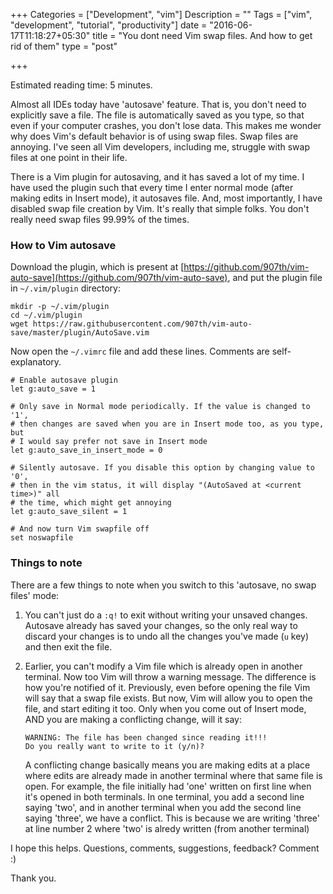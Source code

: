 +++
Categories = ["Development", "vim"]
Description = ""
Tags = ["vim", "development", "tutorial", "productivity"]
date = "2016-06-17T11:18:27+05:30"
title = "You dont need Vim swap files. And how to get rid of them"
type = "post"

+++

Estimated reading time: 5 minutes.


Almost all IDEs today have 'autosave' feature. That is, you don't need to
explicitly save a file. The file is automatically saved as you type, so that
even if your computer crashes, you don't lose data. This makes me wonder why
does Vim's default behavior is of using swap files. Swap files are annoying.
I've seen all Vim developers, including me, struggle with swap files at one
point in their life.

There is a Vim plugin for autosaving, and it has saved a lot of my time. I have
used the plugin such that every time I enter normal mode (after making edits in
Insert mode), it autosaves file. And, most importantly, I have disabled swap
file creation by Vim. It's really that simple folks. You don't really need swap
files 99.99% of the times.

### How to Vim autosave

Download the plugin, which is present at
[https://github.com/907th/vim-auto-save](https://github.com/907th/vim-auto-save), and put the plugin file in `~/.vim/plugin` directory:

    mkdir -p ~/.vim/plugin
    cd ~/.vim/plugin
    wget https://raw.githubusercontent.com/907th/vim-auto-save/master/plugin/AutoSave.vim

Now open the `~/.vimrc` file and add these lines. Comments are
self-explanatory.

    # Enable autosave plugin
    let g:auto_save = 1
    
    # Only save in Normal mode periodically. If the value is changed to '1',
    # then changes are saved when you are in Insert mode too, as you type, but
    # I would say prefer not save in Insert mode
    let g:auto_save_in_insert_mode = 0
    
    # Silently autosave. If you disable this option by changing value to '0',
    # then in the vim status, it will display "(AutoSaved at <current time>)" all
    # the time, which might get annoying
    let g:auto_save_silent = 1
    
    # And now turn Vim swapfile off
    set noswapfile


### Things to note
There are a few things to note when you switch to this 'autosave, no swap
files' mode:

1. You can't just do a `:q!` to exit without writing your unsaved changes.
   Autosave already has saved your changes, so the only real way to discard
   your changes is to undo all the changes you've made (`u` key) and then exit
   the file.
2. Earlier, you can't modify a Vim file which is already open in another
   terminal. Now too Vim will throw a warning message. The difference is how
   you're notified of it. Previously, even before opening the file Vim will say
   that a swap file exists. But now, Vim will allow you to open the file, and
   start editing it too. Only when you come out of Insert mode, AND you are
   making a conflicting change, will it say:

    ```
    WARNING: The file has been changed since reading it!!!
    Do you really want to write to it (y/n)?
    ```

    A conflicting change basically means you are making edits at a place where
    edits are already made in another terminal where that same file is open.
    For example, the file initially had 'one' written on first line when it's
    opened in both terminals. In one terminal, you add a second line saying
    'two', and in another terminal when you add the second line saying 'three',
    we have a conflict. This is because we are writing 'three' at line number 2
    where 'two' is alredy written (from another terminal)

I hope this helps. Questions, comments, suggestions, feedback? Comment :)

Thank you.
